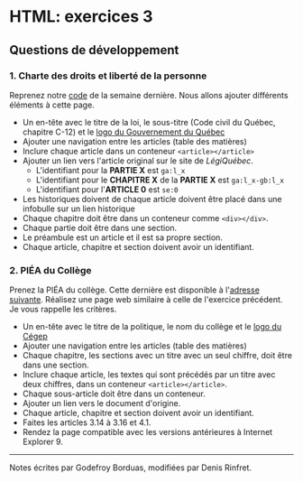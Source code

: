 # HTML: exercices 3

Questions de développement
--------------------------

### 1. Charte des droits et liberté de la personne

Reprenez notre
[code](exercices/charte_droits_personnes.zip)
de la semaine dernière. Nous allons ajouter différents éléments à cette page.

- Un en-tête avec le titre de la loi, le sous-titre (Code civil du Québec, chapitre C-12) et
  le [logo du Gouvernement du Québec](https://www.economie.gouv.qc.ca/fileadmin/contenu/documents_soutien/piv/qc_communication_numerique.zip)
- Ajouter une navigation entre les articles (table des matières)
- Inclure chaque article dans un conteneur `<article></article>`
- Ajouter un lien vers l'article original sur le site de *LégiQuébec*.
    - L'identifiant pour la **PARTIE X** est `ga:l_x`
    - L'identifiant pour le **CHAPITRE X** de la **PARTIE X** est
      `ga:l_x-gb:l_x`
    - L'identifiant pour l'**ARTICLE 0** est `se:0`
- Les historiques doivent de chaque article doivent être placé dans une infobulle sur un lien historique
- Chaque chapitre doit être dans un conteneur comme `<div></div>`.
- Chaque partie doit être dans une section.
- Le préambule est un article et il est sa propre section.
- Chaque article, chapitre et section doivent avoir un identifiant.

### 2. PIÉA du Collège

Prenez la PIÉA du collège. Cette dernière est disponible à l'[adresse suivante](exercices/POL_01_PIEA_2017_11_28.pdf).
Réalisez une page web similaire à celle de l'exercice précédent. Je vous rappelle les critères.

- Un en-tête avec le titre de la politique, le nom du collège et le
  [logo du Cégep](images/cegep-logo.svg)
- Ajouter une navigation entre les articles (table des matières)
- Chaque chapitre, les sections avec un titre avec un seul chiffre, doit être dans une section.
- Inclure chaque article, les textes qui sont précédés par un titre avec deux chiffres, dans un
  conteneur `<article></article>`.
- Chaque sous-article doit être dans un conteneur.
- Ajouter un lien vers le document d'origine.
- Chaque article, chapitre et section doivent avoir un identifiant.
- Faites les articles 3.14 à 3.16 et 4.1.
- Rendez la page compatible avec les versions antérieures à Internet Explorer 9.

------------------------------------------------------------------------

Notes écrites par Godefroy Borduas, modifiées par Denis Rinfret.
